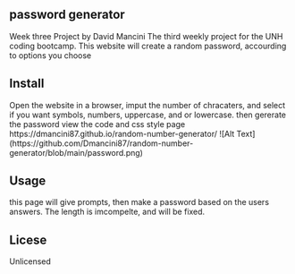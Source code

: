 <h2>password generator</h2>
Week three Project
by David Mancini 
The third weekly project for the UNH coding bootcamp. This website will create a random password, accourding to options you choose
<h2>Install</h2>
Open the website in a browser, imput the number of chracaters, and select if you want symbols, numbers, uppercase, and or lowercase. then gererate the password
view the code and css style page 
https://dmancini87.github.io/random-number-generator/
![Alt Text](https://github.com/Dmancini87/random-number-generator/blob/main/password.png)
<h2>Usage</h2>
this page will give prompts, then make a password based on the users answers.
The length is imcompelte, and will be fixed.
<h2>Licese</h2>
Unlicensed
